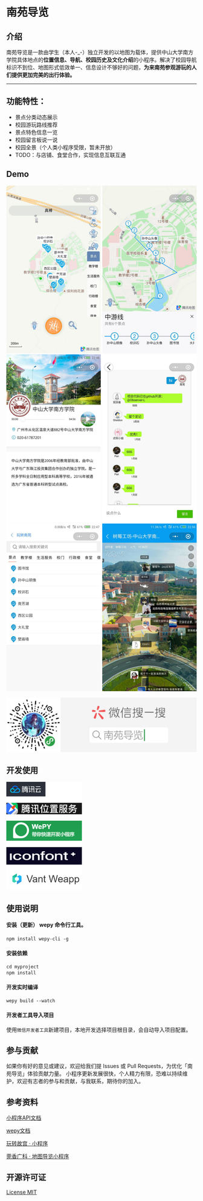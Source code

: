 # 南苑导览

## 介绍

南苑导览是一款由学生（本人-_-）独立开发的以地图为载体，提供中山大学南方学院具体地点的**位置信息、导航、校园历史及文化介绍**的小程序。解决了校园导航标识不到位、地图形式低效单一、信息设计不够好的问题，**为来南苑参观游玩的人们提供更加完美的出行体验。**

----

## 功能特性：
* 景点分类动态展示
* 校园游玩路线推荐
* 景点特色信息一览
* 校园留言板说一说
* 校园全景（个人类小程序受限，暂未开放）
* TODO：与店铺、食堂合作，实现信息互联互通


## Demo
<img src="showcase/home.jpg" width="250">
<img src="showcase/routes.jpg" width="250">
<img src="showcase/detail.jpg" width="250">
<img src="showcase/comment.jpg" width="250">
<img src="showcase/search.jpg" width="250">
<img src="showcase/360.jpg" width="250">

![image](showcase/showcase.jpg)

## 开发使用

<img src="showcase/usage.png" width="200">


## 使用说明

#### 安装（更新） wepy 命令行工具。

```console
npm install wepy-cli -g
```

#### 安装依赖

```console
cd myproject
npm install
```

#### 开发实时编译

```console
wepy build --watch
```

#### 开发者工具导入项目

使用`微信开发者工具`新建项目，本地开发选择项目根目录，会自动导入项目配置。

## 参与贡献

如果你有好的意见或建议，欢迎给我们提 Issues 或 Pull Requests，为优化「南苑导览」体验贡献力量。
小程序更新发展很快，个人精力有限，恐难以持续维护，欢迎有志者的参与和贡献，与我联系，期待你的加入。

## 参考资料

[小程序API文档](https://tencent.github.io/wepy/)

[wepy文档](https://tencent.github.io/wepy/document#/)

[玩转故宫 · 小程序](https://img.91ud.com/FgTgB47bc6dmAACekIjFxLO342mW/256)

[莞香广科 · 地图导览小程序](https://github.com/gxgk/school-map)


## 开源许可证
[License MIT](./LICENSE)

